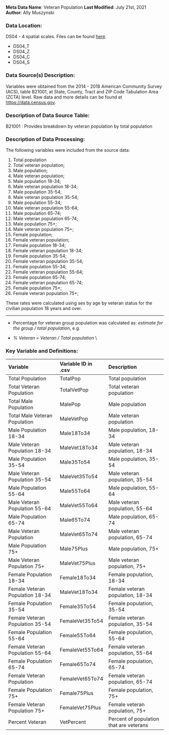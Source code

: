 **Meta Data Name**: Veteran Population 
**Last Modified**: July 21st, 2021  
**Author**: Ally Muszynski  

### Data Location: 
DS04 - 4 spatial scales. Files can be found [here](/data_final).
* DS04_T  
* DS04_Z  
* DS04_C  
* DS04_S  

### Data Source(s) Description:  
Variables were obtained from the 2014 - 2018 American Community Survey (ACS), table B21001, at State, County, Tract and ZIP Code Tabulation Area (ZCTA) level. Raw data and more details can be found at https://data.census.gov.

### Description of Data Source Table:
B21001 : Provides breakdown by veteran population by total population

### Description of Data Processing: 
The following variables were included from the source data:
1. Total population 
2. Total veteran population;
3. Male population;
4. Male veteran population;
5. Male population 18-34;
6. Male veteran population 18-34;
7. Male population 35-54;
8. Male veteran population 35-54;
9. Male population 55-34;
10. Male veteran population 55-64;
11. Male population 65-74;
12. Male veteran population 65-74;
13. Male population 75+;
14. Male veteran population 75+;
15. Female population;
16. Female veteran population;
17. Female population 18-34;
18. Female veteran population 18-34;
19. Female population 35-54;
20. Female veteran population 35-54;
21. Female population 55-34;
22. Female veteran population 55-64;
23. Female population 65-74;
24. Female veteran population 65-74;
25. Female population 75+;
26. Female veteran population 75+;

These rates were calculated using sex by age by veteran status for the civilian population 18 years and over.

----------
  * Percentage for veteran group population was calculated as: *estimate for the group / total population*, e.g.
-  *% Veteran = Veteran / Total population* \

### Key Variable and Definitions:
| Variable | Variable ID in .csv | Description |
  |:---------|:--------------------|:------------|
  | Total Population  | TotalPop | Total population |
  | Total Veteran Population  | TotalVetPop | Total veteran population |
  | Total Male Population  |  MalePop  | Male population |
  | Total Male Veteran Population  |  MaleVetPop  | Male veteran population |
  | Male Population 18-34   |  Male18To34  | Male population, 18-34 |
  | Male Veteran Population 18-34  |  MaleVet18To34  | Male veteran population, 18-34 |
  | Male Population 35-54  |  Male35To54  | Male population, 35-54 |
  | Male Veteran Population 35-54  |  MaleVet35To54  | Male veteran population, 35-54 |
  | Male Population 55-64 |  Male55To64  | Male population, 55-64 |
  | Male Veteran Population 55-64|  MaleVet55To64  | Male veteran population, 55-64 |
  | Male Population 65-74 |  Male65To74  | Male population, 65-74 |
  | Male Veteran Population |  MaleVet65To74  | Male veteran population, 65-74 |
  | Male Population 75+ |  Male75Plus  | Male population, 75+ |
  | Male Veteran Population 75+  |  MaleVet75Plus  | Male veteran population, 75+ |
  | Female Population 18-34   |  Female18To34  | Female population, 18-34 |
  | Female Veteran Population 18-34  |  MaleVet18To34  | Female veteran population, 18-34 |
  | Female Population 35-54  |  Female35To54  | Female population, 35-54 |
  | Female Veteran Population 35-54  |  FemaleVet35To54  | Female veteran population, 35-54 |
  | Female Population 55-64 |  Female55To64  | Female population, 55-64 |
  | Female Veteran Population 55-64|  FemaleVet55To64  | Female veteran population, 55-64 |
  | Female Population 65-74 |  Female65To74  | Female population, 65-74|
  | Female Veteran Population |  FemaleVet65To74  | Female veteran population, 65-74 |
  | Female Population 75+ |  Female75Plus  | Female population, 75+ |
  | Female Veteran Population 75+  |  FemaleVet75Plus  | Female veteran population, 75+ |
  | Percent Veteran  |  VetPercent  | Percent of population that are veterans |

  

